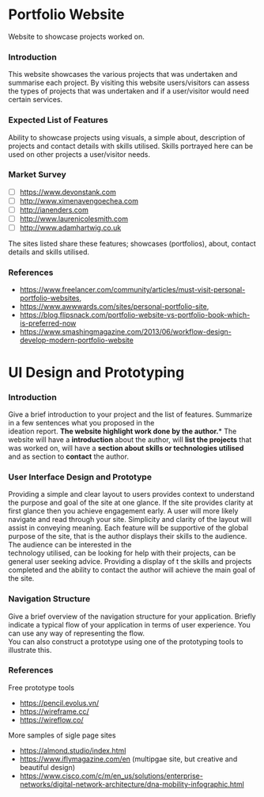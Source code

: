 # Portfolio Website

Website to showcase projects worked on.

### Introduction

   This website showcases the various projects that was undertaken and summarise each project.
   By visiting this website users/visitors can assess the types of projects that was undertaken and if a user/visitor would need             
   certain services.

### Expected List of Features

   Ability to showcase projects using visuals, a simple about, description of projects and contact details with skills utilised.
   Skills portrayed here can be used on other projects a user/visitor needs.

### Market Survey

   - [ ] https://www.devonstank.com 
   - [ ] http://www.ximenavengoechea.com 
   - [ ] http://ianenders.com 
   - [ ] http://www.laurenicolesmith.com              
   - [ ] http://www.adamhartwig.co.uk

   The sites listed share these features; showcases (portfolios), about, contact details and skills utilised.

### References

   - https://www.freelancer.com/community/articles/must-visit-personal-portfolio-websites, 
   - https://www.awwwards.com/sites/personal-portfolio-site, 
   - https://blog.flipsnack.com/portfolio-website-vs-portfolio-book-which-is-preferred-now
   - https://www.smashingmagazine.com/2013/06/workflow-design-develop-modern-portfolio-website



# UI Design and Prototyping

### Introduction

 Give a brief introduction to your project and the list of features. Summarize in a few sentences what you proposed in the    
 ideation report.
 **The website highlight work done by the author.*** The website will have a **introduction** about the author, will **list the 
 projects** that was worked on, will have a **section about skills or technologies utilised** and as section to **contact** the 
 author. 

### User Interface Design and Prototype

 Providing a simple and clear layout to users provides context to understand the purpose and goal of the site at one glance. If 
 the site provides clarity at first glance then you achieve engagement early. A user will more likely navigate and read through 
 your site. Simplicity and clarity of the layout will assist in conveying meaning. Each feature will be supportive of the 
 global purpose of the site, that is the author displays their skills to the audience. The audience can be interested in the    
 technology utilised, can be looking for help with their projects, can be general user seeking advice. Providing a display of t
 the skills and projects completed and the ability to contact the author will achieve the main goal of the site.      
 

### Navigation Structure

 Give a brief overview of the navigation structure for your application.
 Briefly indicate a typical flow of your application in terms of user experience. You can use any way of representing the flow.   
 You can also construct a prototype using one of the prototyping tools to illustrate this.

### References

 Free prototype tools
  - https://pencil.evolus.vn/
  - https://wireframe.cc/
  - https://wireflow.co/
 
More samples of sigle page sites 
  - https://almond.studio/index.html
  - https://www.iflymagazine.com/en (multipgae site, but creative and beautiful design)
  - https://www.cisco.com/c/m/en_us/solutions/enterprise-networks/digital-network-architecture/dna-mobility-infographic.html 

